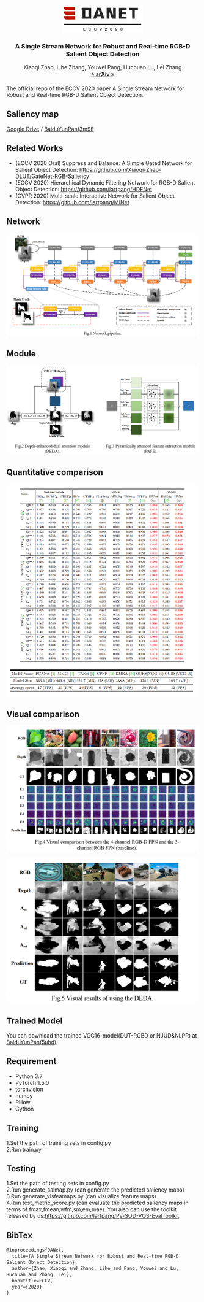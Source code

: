 <p align="center">

  <img src="./Image/DANet_logo.png" alt="Logo" width="210" height="auto">


  <h3 align="center">A Single Stream Network for Robust and Real-time RGB-D Salient Object Detection</h3>

  <p align="center">
    Xiaoqi Zhao, Lihe Zhang, Youwei Pang, Huchuan Lu, Lei Zhang
    <br />
    <a href="https://arxiv.org/pdf/2007.06811.pdf"><strong>⭐ arXiv »</strong></a>
    <br />
  </p>
</p>

The official repo of the ECCV 2020 paper A Single Stream Network for Robust and Real-time RGB-D Salient Object Detection.  
## Saliency map
[Google Drive](https://drive.google.com/file/d/1CHCLvM1wUl2O4AVMel5WHf8icexojwHY/view?usp=sharing ) / [BaiduYunPan(3m9i)](https://pan.baidu.com/s/1_sOsCOgZwFNtPdXypFJHog)  
## Related Works
* (ECCV 2020 Oral) Suppress and Balance: A Simple Gated Network for Salient Object Detection: https://github.com/Xiaoqi-Zhao-DLUT/GateNet-RGB-Saliency
* (ECCV 2020) Hierarchical Dynamic Filtering Network for RGB-D Salient Object Detection: https://github.com/lartpang/HDFNet
* (CVPR 2020) Multi-scale Interactive Network for Salient Object Detection: https://github.com/lartpang/MINet

## Network
![](./Image/Network.png)

## Module
![](./Image/Module.png)

## Quantitative comparison
![](./Image/Quantitative_comparison.png)

## Visual comparison
![](./Image/visual_4channel.png)

![](./Image/visual_deda.png)  

## Trained Model
You can download the trained VGG16-model(DUT-RGBD or NJUD&NLPR) at [BaiduYunPan(5uhd)](https://pan.baidu.com/s/1XJziVUSlRynU_yUHA86cpg).
## Requirement
* Python 3.7
* PyTorch 1.5.0
* torchvision
* numpy
* Pillow
* Cython
## Training
1.Set the path of training sets in config.py  
2.Run train.py
## Testing
1.Set the path of testing sets in config.py    
2.Run generate_salmap.py (can generate the predicted saliency maps)  
3.Run generate_visfeamaps.py (can visualize feature maps)  
4.Run test_metric_score.py (can evaluate the predicted saliency maps in terms of fmax,fmean,wfm,sm,em,mae). You also can use the toolkit released by us:https://github.com/lartpang/Py-SOD-VOS-EvalToolkit.

## BibTex
```
@inproceedings{DANet,
  title={A Single Stream Network for Robust and Real-time RGB-D Salient Object Detection},
  author={Zhao, Xiaoqi and Zhang, Lihe and Pang, Youwei and Lu, Huchuan and Zhang, Lei},
  booktitle=ECCV,
  year={2020}
}
```
